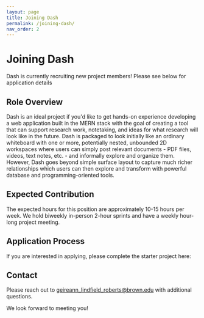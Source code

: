 ```yaml
---
layout: page
title: Joining Dash
permalink: /joining-dash/
nav_order: 2
---
```


# Joining Dash

Dash is currently recruiting new project members! Please see below for application details

## Role Overview

Dash is an ideal project if you'd like to get hands-on experience developing a web application built in the MERN stack with the goal of creating a tool that can support research work, notetaking, and ideas for what research will look like in the future. Dash is packaged to look initially like an ordinary whiteboard with one or more, potentially nested, unbounded 2D workspaces where users can simply post relevant documents - PDF files, videos, text notes, etc. - and informally explore and organize them. However, Dash goes beyond simple surface layout to capture much richer relationships which users can then explore and transform with powerful database and programming-oriented tools.

## Expected Contribution

The expected hours for this position are approximately 10-15 hours per week. We hold biweekly in-person 2-hour sprints and have a weekly hour-long project meeting.

## Application Process

If you are interested in applying, please complete the starter project here: 


## Contact

Please reach out to geireann_lindfield_roberts@brown.edu with additional questions.

We look forward to meeting you!
